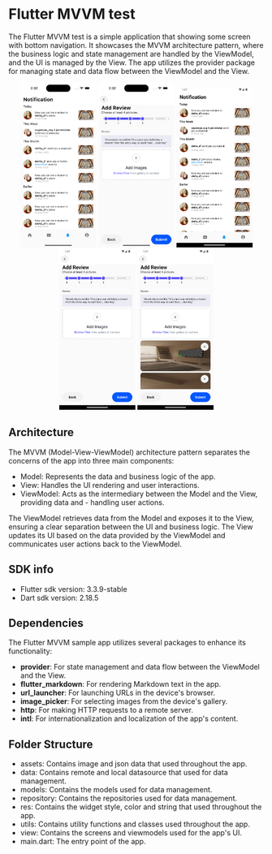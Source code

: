 # Flutter MVVM test

The Flutter MVVM test is a simple application that showing some screen with bottom navigation. It showcases the
MVVM architecture pattern, where the business logic and state management are handled by the
ViewModel, and the UI is managed by the View. The app utilizes the provider package for managing
state and data flow between the ViewModel and the View.

<p align="center">
<img src="/screenshot/ios_1.png" width="150"/>
<img src="/screenshot/ios_2.png" width="150"/>
 <img src="/screenshot/android_1.png" width="150"/>
<img src="/screenshot/android_2.png" width="150"/>
<img src="/screenshot/android_3.png" width="150"/>
</p>

## Architecture

The MVVM (Model-View-ViewModel) architecture pattern separates the concerns of the app into three
main components:

- Model: Represents the data and business logic of the app.
- View: Handles the UI rendering and user interactions.
- ViewModel: Acts as the intermediary between the Model and the View, providing data and - handling user actions.

The ViewModel retrieves data from the Model and exposes it to the View, ensuring a clear separation
between the UI and business logic. The View updates its UI based on the data provided by the
ViewModel and communicates user actions back to the ViewModel.

## SDK info

- Flutter sdk version: 3.3.9-stable
- Dart sdk version: 2.18.5

## Dependencies

The Flutter MVVM sample app utilizes several packages to enhance its functionality:

- **provider**: For state management and data flow between the ViewModel and the View.
- **flutter_markdown**: For rendering Markdown text in the app.
- **url_launcher**: For launching URLs in the device's browser.
- **image_picker**: For selecting images from the device's gallery.
- **http**: For making HTTP requests to a remote server.
- **intl**: For internationalization and localization of the app's content.

## Folder Structure

- assets: Contains image and json data that used throughout the app.
- data: Contains remote and local datasource that used for data management.
- models: Contains the models used for data management.
- repository: Contains the repositories used for data management.
- res: Contains the widget style, color and string that used throughout the app.
- utils: Contains utility functions and classes used throughout the app.
- view: Contains the screens and viewmodels used for the app's UI.
- main.dart: The entry point of the app.
